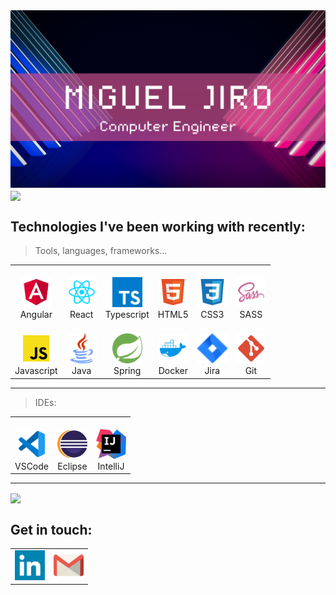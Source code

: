 <img src="./images/intro4.png">

<img align="center" src="https://media1.giphy.com/media/iDbDicWr95THaVsuIF/giphy.gif" width="128px">

## Technologies I've been working with recently:

> Tools, languages, frameworks...

<table align="center" cellpadding="0" cellspacing="0" width="100%">
    <tr>
        <td align="center"><br /><img src="./images/angular.svg" width="48px"/><br />Angular</td>
        <td align="center"><br /><img src="./images/react.svg" width="48px"/><br />React</td>
        <td align="center"><br /><img src="./images/typescript.svg" width="48px"/><br />Typescript</td>
        <td align="center"><br /><img src="./images/html5.svg" width="48px"/><br />HTML5</td>
        <td align="center"><br /><img src="./images/css3.svg" width="48px"/><br />CSS3</td>
        <td align="center"><br /><img src="./images/sass.svg" width="48px"/><br />SASS</td>
     </tr>
    <tr>
        <td align="center"><br /><img src="./images/js.svg" width="48px"/><br />Javascript</td>
        <td align="center"><br /><img src="./images/java.svg" width="48px"/><br />Java</td>
        <td align="center"><br /><img src="./images/spring.svg" width="48px"/><br />Spring</td>
        <td align="center"><br /><img src="./images/docker.svg" width="48px"/><br />Docker</td>
        <td align="center"><br /><img src="./images/jira.svg" width="48px"/><br />Jira</td>
        <td align="center"><br /><img src="./images/git.svg" width="48px"/><br />Git</td>
    </tr>
</table>

---
  > IDEs:

<table align="center" cellpadding="0" cellspacing="0" width="100%">
    <tr>
        <td align="center"><br /><img src="./images/vscode.svg" width="48px"/><br />VSCode</td>
        <td align="center"><br /><img src="./images/eclipseide.svg" width="48px"/><br />Eclipse</td>
        <td align="center"><br /><img src="./images/intellijidea.svg" width="48px"/><br />IntelliJ</td>
     </tr>
</table>

---

<img align="center" src="https://media1.giphy.com/media/hqU2KkjW5bE2v2Z7Q2/giphy.gif" width="256px">

## Get in touch:

<table align="center" cellpadding="0" cellspacing="0" width="100%">
  <tr>
    <td align="center">
        <a href="https://www.linkedin.com/in/miguel-jiroz/" target="blank">
            <img src="./images/linkedin.svg" width="48px" />
        </a> 
    </td>
    <td align="center">
        <a href="mailto:migueljiroz@gmail.com" target="blank">
            <img src="./images/gmail.svg" width="48px" />
        </a> 
    </td>
  </tr>
</table>
    